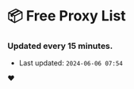 # :package: Free Proxy List
### Updated every 15 minutes.

- Last updated: `2024-06-06 07:54`

:heart:
